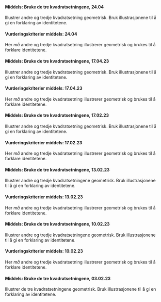 #### Middels: Bruke de tre kvadratsetningene,  24.04

Illustrer andre og tredje kvadratsetning geometrisk. Bruk illustrasjonene til å gi en forklaring av identitetene.

#### Vurderingskriterier middels:  24.04

Her *må* andre og tredje kvadratsetning illustrerer geometrisk og brukes til å forklare identitetene.

#### Middels: Bruke de tre kvadratsetningene,  17.04.23

Illustrer andre og tredje kvadratsetning geometrisk. Bruk illustrasjonene til å gi en forklaring av identitetene.

#### Vurderingskriterier middels:  17.04.23

Her *må* andre og tredje kvadratsetning illustrerer geometrisk og brukes til å forklare identitetene.

#### Middels: Bruke de tre kvadratsetningene,  17.02.23

Illustrer andre og tredje kvadratsetning geometrisk. Bruk illustrasjonene til å gi en forklaring av identitetene.

#### Vurderingskriterier middels:  17.02.23

Her *må* andre og tredje kvadratsetning illustrerer geometrisk og brukes til å forklare identitetene.

#### Middels: Bruke de tre kvadratsetningene,  13.02.23

Illustrer andre og tredje kvadratsetningene geometrisk. Bruk illustrasjonene til å gi en forklaring av identitetene.

#### Vurderingskriterier middels:  13.02.23

Her *må* andre og tredje kvadratsetning illustrerer geometrisk og brukes til å forklare identitetene.

#### Middels: Bruke de tre kvadratsetningene,  10.02.23

Illustrer andre og tredje kvadratsetningene geometrisk. Bruk illustrasjonene til å gi en forklaring av identitetene.

#### Vurderingskriterier middels:  10.02.23

Her *må* andre og tredje kvadratsetning illustrerer geometrisk og brukes til å forklare identitetene.

#### Middels: Bruke de tre kvadratsetningene,  03.02.23

Illustrer de tre kvadratsetningene geometrisk. Bruk illustrasjonene til å gi en forklaring av identitetene.

